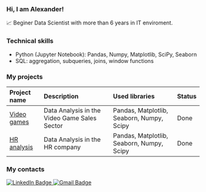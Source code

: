 ### Hi, I am Alexander!
:chart_with_upwards_trend: Beginer Data Scientist with more than 6 years in IT enviroment.


### Technical skills
- Python (Jupyter Notebook): Pandas, Numpy, Matplotlib, SciPy, Seaborn 
- SQL: aggregation, subqueries, joins, window functions 


### My projects

| Project name | Description | Used libraries | Status |
| :---------------------- | :---------------------- | :---------------------- |:---------------------- |
| [Video games](https://github.com/demokritfromabyss/DS/blob/main/1.%20Video%20games/Video_games.ipynb) |  Data Analysis in the Video Game Sales Sector| Pandas, Matplotlib, Seaborn, Numpy, Scipy |Done |
| [HR analysis](https://github.com/demokritfromabyss/DS/blob/main/2.%20HR%20analysis/HR%20analysis.ipynb) |  Data Analysis in the HR company| Pandas, Matplotlib, Seaborn, Numpy, Scipy |Done |


### My contacts 
<div id="badges">
  <a href="https://www.linkedin.com/in/alexander-popov-codeaap/">
    <img src="https://img.shields.io/badge/LinkedIn-lightskyblue?style=for-the-badge&logo=linkedin" alt="LinkedIn Badge"/>
  </a>
  <a href="mailto:alexcodeaap@gmail.com">
    <img src="https://img.shields.io/badge/Gmail-lightskyblue?style=for-the-badge&logo=gmail&logoColor=white" alt="Gmail Badge"/>
  </a>
</div>


<img src="https://komarev.com/ghpvc/?username=demokritfromabyss&style=flat-square&color=blue" alt=""/>
